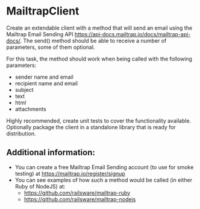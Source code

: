 # MailtrapClient
Create an extendable client with a method that will send an email using the Mailtrap Email Sending API https://api-docs.mailtrap.io/docs/mailtrap-api-docs/. The send() method should be able to receive a number of parameters, some of them optional.

For this task, the method should work when being called with the following parameters:
+ sender name and email
+ recipient name and email
+ subject
+ text
+ html
+ attachments

Highly recommended, create unit tests to cover the functionality available. 
Optionally package the client in a standalone library that is ready for distribution.

## Additional information:
+ You can create a free Mailtrap Email Sending account (to use for smoke testing) at https://mailtrap.io/register/signup
+ You can see examples of how such a method would be called (in either Ruby of NodeJS) at:
	- https://github.com/railsware/mailtrap-ruby
	- https://github.com/railsware/mailtrap-nodejs
